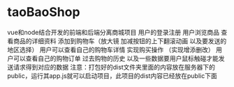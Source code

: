 # taoBaoShop
vue和node结合开发的前端和后端分离商城项目
用户的登录注册
用户浏览商品 查看商品的详细资料 添加到购物车（放大镜 加减按钮的上下翻滚动画 以及要发送的地区选择）
用户可以查看自己的购物车详情 实现购买操作 （实现增添删改）
用户可以查看自己的购物订单 过去购物的历史
以及一些数据要用户鼠标触碰才能发送请求得到对应的数据
注意：打包好的dist文件夹里面的内容放在服务器下的public，运行其app.js就可以启动项目，此项目的dist内容已经放在public下面
